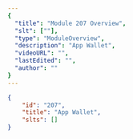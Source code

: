 ```yaml
---
{
  "title": "Module 207 Overview",
  "slt": [""],
  "type": "ModuleOverview",
  "description": "App Wallet",
  "videoURL": "",
  "lastEdited": "",
  "author": ""
}
---
```


```json
{
    "id": "207",
    "title": "App Wallet",
    "slts": []
}
```
